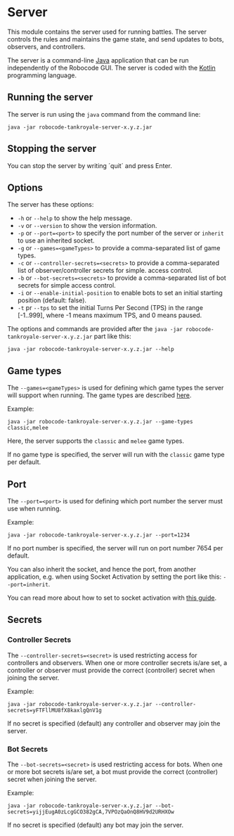 # Server

This module contains the server used for running battles. The server controls the rules and maintains the game state,
and send updates to bots, observers, and controllers.

The server is a command-line [Java] application that can be run independently of the Robocode GUI. The server is coded
with the [Kotlin] programming language.

## Running the server

The server is run using the `java` command from the command line:

```
java -jar robocode-tankroyale-server-x.y.z.jar
```

## Stopping the server

You can stop the server by writing ´quit´ and press Enter.

## Options

The server has these options:

- `-h` or `--help` to show the help message.
- `-v` or `--version` to show the version information.
- `-p` or `--port=<port>` to specify the port number of the server or `inherit` to use an inherited socket.
- `-g` or `--games=<gameTypes>` to provide a comma-separated list of game types.
- `-c` or `--controller-secrets=<secrets>` to provide a comma-separated list of observer/controller secrets for simple.
  access control.
- `-b` or `--bot-secrets=<secrets>` to provide a comma-separated list of bot secrets for simple access control.
- `-i` or `--enable-initial-position` to enable bots to set an initial starting position (default: false).
- `-t` pr `--tps` to set the initial Turns Per Second (TPS) in the range [-1..999], where -1 means maximum TPS, and 0 means paused.

The options and commands are provided after the `java -jar robocode-tankroyale-server-x.y.z.jar` part like this:

```
java -jar robocode-tankroyale-server-x.y.z.jar --help
```

## Game types

The `--games=<gameTypes>` is used for defining which game types the server will support when running. The game types are
described [here](../docs/articles/game_types.html).

Example:

```
java -jar robocode-tankroyale-server-x.y.z.jar --game-types classic,melee
```

Here, the server supports the `classic` and `melee` game types.

If no game type is specified, the server will run with the `classic` game type per default.

## Port

The `--port=<port>` is used for defining which port number the server must use when running.

Example:

```
java -jar robocode-tankroyale-server-x.y.z.jar --port=1234
```

If no port number is specified, the server will run on port number 7654 per default.

You can also inherit the socket, and hence the port, from another application, e.g. when using Socket Activation by
setting the port like this: `--port=inherit`.

You can read more about how to set to socket activation with [this guide](docs/systemd-socket-activation.md).

## Secrets

### Controller Secrets

The `--controller-secrets=<secret>` is used restricting access for controllers and observers. When one or more
controller secrets is/are set, a controller or observer must provide the correct (controller) secret when joining the
server.

Example:

```
java -jar robocode-tankroyale-server-x.y.z.jar --controller-secrets=yFTFllMU8fX8kaxlgQnV1g
```

If no secret is specified (default) any controller and observer may join the server.

### Bot Secrets

The `--bot-secrets=<secret>` is used restricting access for bots. When one or more bot secrets is/are set, a bot must
provide the correct (controller) secret when joining the server.

Example:

```
java -jar robocode-tankroyale-server-x.y.z.jar --bot-secrets=yijjEugA0zLcgGCO382gCA,7VPOzQaOnQ8HV9d2URHXOw
```

If no secret is specified (default) any bot may join the server.

[Java]: https://www.oracle.com/java/ "Java platform"

[Kotlin]: https://kotlinlang.org/ "Kotlin programming language"